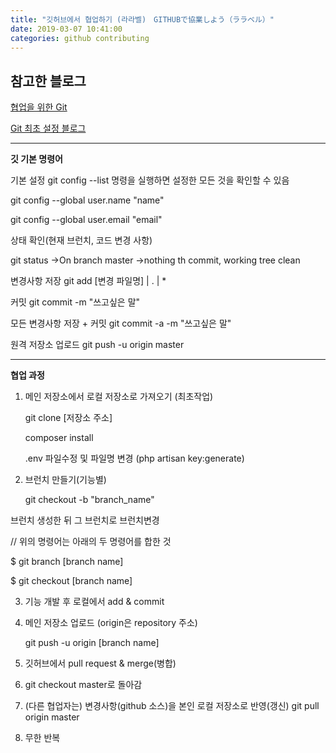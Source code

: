```yaml
---
title: "깃허브에서 협업하기 (라라벨)　GITHUBで協業しよう（ララベル）"
date: 2019-03-07 10:41:00
categories: github contributing
---
```


## 참고한 블로그

[협업을 위한 Git](https://gmlwjd9405.github.io/2017/10/27/how-to-collaborate-on-GitHub-1.html)

[Git 최초 설정 블로그](https://git-scm.com/book/ko/v1/%EC%8B%9C%EC%9E%91%ED%95%98%EA%B8%B0-Git-%EC%B5%9C%EC%B4%88-%EC%84%A4%EC%A0%95)

---

**깃 기본 명령어**

기본 설정
git config --list 명령을 실행하면 설정한 모든 것을 확인할 수 있음

git config --global user.name "name"

git config --global user.email "email"

상태 확인(현재 브런치, 코드 변경 사항)

git status
->On branch master
->nothing th commit, working tree clean

변경사항 저장
git add [변경 파일명] | . | \*

커밋
git commit -m "쓰고싶은 말"

모든 변경사항 저장 + 커밋
git commit -a -m "쓰고싶은 말"

원격 저장소 업로드
git push -u origin master

---

**협업 과정**

1. 메인 저장소에서 로컬 저장소로 가져오기 (최초작업)

   git clone [저장소 주소]

   composer install

   .env 파일수정 및 파일명 변경 (php artisan key:generate)

2. 브런치 만들기(기능별)

   git checkout -b "branch_name"

브런치 생성한 뒤 그 브런치로 브런치변경

// 위의 명령어는 아래의 두 명령어를 합한 것

\$ git branch [branch name]

\$ git checkout [branch name]

3. 기능 개발 후 로컬에서 add & commit

4. 메인 저장소 업로드 (origin은 repository 주소)

   git push -u origin [branch name]

5. 깃허브에서 pull request & merge(병합)

6. git checkout master로 돌아감

7. (다른 협업자는) 변경사항(github 소스)을 본인 로컬 저장소로 반영(갱신)
   git pull origin master

8. 무한 반복
